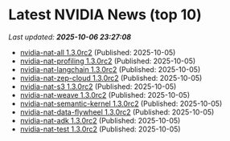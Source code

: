 # Latest NVIDIA News (top 10)
_Last updated: **2025-10-06 23:27:08**_

- [nvidia-nat-all 1.3.0rc2](https://pypi.org/project/nvidia-nat-all/1.3.0rc2/) (Published: 2025-10-05)
- [nvidia-nat-profiling 1.3.0rc2](https://pypi.org/project/nvidia-nat-profiling/1.3.0rc2/) (Published: 2025-10-05)
- [nvidia-nat-langchain 1.3.0rc2](https://pypi.org/project/nvidia-nat-langchain/1.3.0rc2/) (Published: 2025-10-05)
- [nvidia-nat-zep-cloud 1.3.0rc2](https://pypi.org/project/nvidia-nat-zep-cloud/1.3.0rc2/) (Published: 2025-10-05)
- [nvidia-nat-s3 1.3.0rc2](https://pypi.org/project/nvidia-nat-s3/1.3.0rc2/) (Published: 2025-10-05)
- [nvidia-nat-weave 1.3.0rc2](https://pypi.org/project/nvidia-nat-weave/1.3.0rc2/) (Published: 2025-10-05)
- [nvidia-nat-semantic-kernel 1.3.0rc2](https://pypi.org/project/nvidia-nat-semantic-kernel/1.3.0rc2/) (Published: 2025-10-05)
- [nvidia-nat-data-flywheel 1.3.0rc2](https://pypi.org/project/nvidia-nat-data-flywheel/1.3.0rc2/) (Published: 2025-10-05)
- [nvidia-nat-adk 1.3.0rc2](https://pypi.org/project/nvidia-nat-adk/1.3.0rc2/) (Published: 2025-10-05)
- [nvidia-nat-test 1.3.0rc2](https://pypi.org/project/nvidia-nat-test/1.3.0rc2/) (Published: 2025-10-05)
